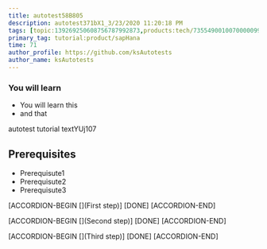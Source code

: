 ```yaml
---
title: autotest58B805
description: autotest371bX1_3/23/2020 11:20:18 PM
tags: [topic:139269250608756787992873,products:tech/73554900100700000996,tutorial:experience/advanced]
primary_tag: tutorial:product/sapHana
time: 71
author_profile: https://github.com/ksAutotests
author_name: ksAutotests
---
```

### You will learn
- You will learn this
- and that

autotest tutorial textYUj107

## Prerequisites
- Prerequisute1
- Prerequisute2
- Prerequisute3

[ACCORDION-BEGIN [](First step)]
[DONE]
[ACCORDION-END]

[ACCORDION-BEGIN [](Second step)]
[DONE]
[ACCORDION-END]

[ACCORDION-BEGIN [](Third step)]
[DONE]
[ACCORDION-END]

